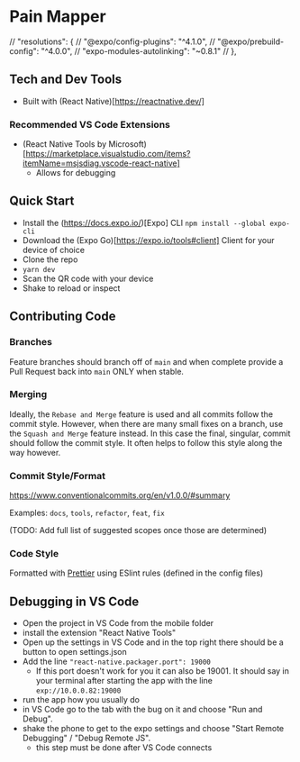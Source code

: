 # Pain Mapper
  // "resolutions": {
  //   "@expo/config-plugins": "^4.1.0",
  //   "@expo/prebuild-config": "^4.0.0",
  //   "expo-modules-autolinking": "~0.8.1"
  //   },
## Tech and Dev Tools

- Built with (React Native)[https://reactnative.dev/]

### Recommended VS Code Extensions

- (React Native Tools by Microsoft)[https://marketplace.visualstudio.com/items?itemName=msjsdiag.vscode-react-native]
  - Allows for debugging

## Quick Start

- Install the (https://docs.expo.io/)[Expo] CLI `npm install --global expo-cli`
- Download the (Expo Go)[https://expo.io/tools#client] Client for your device of choice
- Clone the repo
- `yarn dev`
- Scan the QR code with your device
- Shake to reload or inspect

## Contributing Code

### Branches

Feature branches should branch off of `main` and when complete provide a Pull Request back into `main` ONLY when stable.

### Merging

Ideally, the `Rebase and Merge` feature is used and all commits follow the commit style.
However, when there are many small fixes on a branch, use the `Squash and Merge` feature instead.
In this case the final, singular, commit should follow the commit style. It often helps to follow this style along the way however.

### Commit Style/Format

https://www.conventionalcommits.org/en/v1.0.0/#summary

Examples: `docs`, `tools`, `refactor`, `feat`, `fix`

(TODO: Add full list of suggested scopes once those are determined)

### Code Style

Formatted with [Prettier](https://prettier.io/) using ESlint rules (defined in the config files)

## Debugging in VS Code

- Open the project in VS Code from the mobile folder
- install the extension "React Native Tools"
- Open up the settings in VS Code and in the top right there should be a button to open settings.json
- Add the line `"react-native.packager.port": 19000`
  - If this port doesn't work for you it can also be 19001. It should say in your terminal after starting the app with the line `exp://10.0.0.82:19000`
- run the app how you usually do
- in VS Code go to the tab with the bug on it and choose "Run and Debug".
- shake the phone to get to the expo settings and choose "Start Remote Debugging" / "Debug Remote JS".
  - this step must be done after VS Code connects
